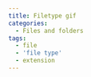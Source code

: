 ```yaml
---
title: Filetype gif
categories:
  - Files and folders
tags:
  - file
  - 'file type'
  - extension
---
```

